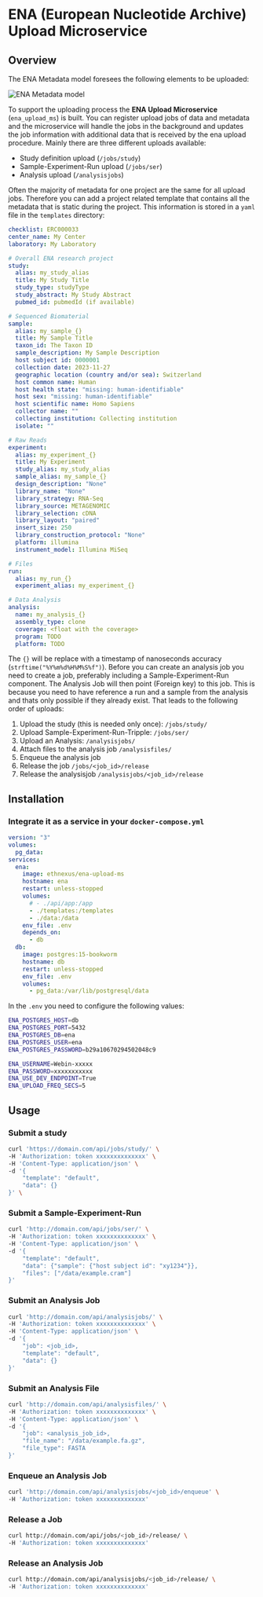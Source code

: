 # ENA (European Nucleotide Archive) Upload Microservice

## Overview

The ENA Metadata model foresees the following elements to be uploaded:

![ENA Metadata model](https://ena-docs.readthedocs.io/en/latest/_images/metadata_model_whole.png)

To support the uploading process the **ENA Upload Microservice** (`ena_upload_ms`) is built. You can register upload jobs of data and metadata and the microservice will handle the jobs in the background and updates the job information with additional data that is received by the ena upload procedure.
Mainly there are three different uploads available:

- Study definition upload (`/jobs/study`)
- Sample-Experiment-Run upload (`/jobs/ser`)
- Analysis upload (`/analysisjobs`)

Often the majority of metadata for one project are the same for all upload jobs. Therefore you can add a project related template that contains all the metadata that is static during the project. This information is stored in a `yaml` file in the `templates` directory:

```yaml
checklist: ERC000033
center_name: My Center
laboratory: My Laboratory

# Overall ENA research project
study:
  alias: my_study_alias
  title: My Study Title
  study_type: studyType
  study_abstract: My Study Abstract
  pubmed_id: pubmedId (if available)

# Sequenced Biomaterial
sample:
  alias: my_sample_{}
  title: My Sample Title
  taxon_id: The Taxon ID
  sample_description: My Sample Description
  host subject id: 0000001
  collection date: 2023-11-27
  geographic location (country and/or sea): Switzerland
  host common name: Human
  host health state: "missing: human-identifiable"
  host sex: "missing: human-identifiable"
  host scientific name: Homo Sapiens
  collector name: ""
  collecting institution: Collecting institution
  isolate: ""

# Raw Reads
experiment:
  alias: my_experiment_{}
  title: My Experiment
  study_alias: my_study_alias
  sample_alias: my_sample_{}
  design_description: "None"
  library_name: "None"
  library_strategy: RNA-Seq
  library_source: METAGENOMIC
  library_selection: cDNA
  library_layout: "paired"
  insert_size: 250
  library_construction_protocol: "None"
  platform: illumina
  instrument_model: Illumina MiSeq

# Files
run:
  alias: my_run_{}
  experiment_alias: my_experiment_{}

# Data Analysis
analysis:
  name: my_analysis_{}
  assembly_type: clone
  coverage: <float with the coverage>
  program: TODO
  platform: TODO
```

The `{}` will be replace with a timestamp of nanoseconds accuracy (`strftime("%Y%m%d%H%M%S%f")`). Before you can create an analysis job you need to create a job, preferably including a Sample-Experiment-Run component. The Analysis Job will then point (Foreign key) to this job. This is because you need to have reference a run and a sample from the analysis and thats only possible if they already exist. That leads to the following order of uploads:

1. Upload the study (this is needed only once): `/jobs/study/`
2. Upload Sample-Experiment-Run-Tripple: `/jobs/ser/`
3. Upload an Analysis: `/analysisjobs/`
4. Attach files to the analysis job `/analysisfiles/`
5. Enqueue the analysis job
6. Release the job `/jobs/<job_id>/release`
7. Release the analysisjob `/analysisjobs/<job_id>/release`

## Installation

### Integrate it as a service in your `docker-compose.yml`

```yaml
version: "3"
volumes:
  pg_data:
services:
  ena:
    image: ethnexus/ena-upload-ms
    hostname: ena
    restart: unless-stopped
    volumes:
      # - ./api/app:/app
      - ./templates:/templates
      - ./data:/data
    env_file: .env
    depends_on:
      - db
  db:
    image: postgres:15-bookworm
    hostname: db
    restart: unless-stopped
    env_file: .env
    volumes:
      - pg_data:/var/lib/postgresql/data
```

In the `.env` you need to configure the following values:

```bash
ENA_POSTGRES_HOST=db
ENA_POSTGRES_PORT=5432
ENA_POSTGRES_DB=ena
ENA_POSTGRES_USER=ena
ENA_POSTGRES_PASSWORD=b29a10670294502048c9

ENA_USERNAME=Webin-xxxxx
ENA_PASSWORD=xxxxxxxxxxx
ENA_USE_DEV_ENDPOINT=True
ENA_UPLOAD_FREQ_SECS=5
```

## Usage

### Submit a study

```bash
curl 'https://domain.com/api/jobs/study/' \
-H 'Authorization: token xxxxxxxxxxxxxx' \
-H 'Content-Type: application/json' \
-d '{
    "template": "default",
    "data": {}
}' \

```

### Submit a Sample-Experiment-Run

```bash
curl 'http://domain.com/api/jobs/ser/' \
-H 'Authorization: token xxxxxxxxxxxxxx' \
-H 'Content-Type: application/json' \
-d '{
    "template": "default",
    "data": {"sample": {"host subject id": "xy1234"}},
    "files": ["/data/example.cram"]
}'
```

### Submit an Analysis Job

```bash
curl 'http://domain.com/api/analysisjobs/' \
-H 'Authorization: token xxxxxxxxxxxxxx' \
-H 'Content-Type: application/json' \
-d '{
    "job": <job_id>,
    "template": "default",
    "data": {}
}'
```

### Submit an Analysis File

```bash
curl 'http://domain.com/api/analysisfiles/' \
-H 'Authorization: token xxxxxxxxxxxxxx' \
-H 'Content-Type: application/json' \
-d '{
    "job": <analysis_job_id>,
    "file_name": "/data/example.fa.gz",
    "file_type": FASTA
}'
```

### Enqueue an Analysis Job

```bash
curl 'http://domain.com/api/analysisjobs/<job_id>/enqueue' \
-H 'Authorization: token xxxxxxxxxxxxxx'
```

### Release a Job

```bash
curl http://domain.com/api/jobs/<job_id>/release/ \
-H 'Authorization: token xxxxxxxxxxxxxx'
```

### Release an Analysis Job

```bash
curl http://domain.com/api/analysisjobs/<job_id>/release/ \
-H 'Authorization: token xxxxxxxxxxxxxx'
```
